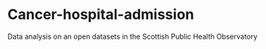 # Cancer-hospital-admission
Data analysis on an open datasets in the Scottish Public Health Observatory
